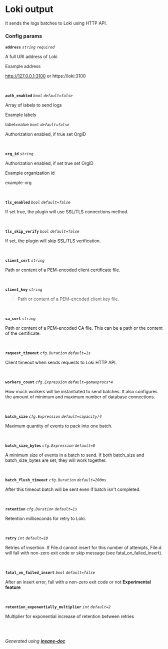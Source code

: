 # Loki output
It sends the logs batches to Loki using HTTP API.

### Config params
**`address`** *`string`* *`required`* 

A full URI address of Loki

Example address

http://127.0.0.1:3100 or https://loki:3100

<br>

**`auth_enabled`** *`bool`* *`default=false`* 

Array of labels to send logs

Example labels

label=value
*`bool`* *`default=false`* 

Authorization enabled, if true set OrgID

<br>

**`org_id`** *`string`* 

Authorization enabled, if set true set OrgID

Example organization id

example-org

<br>

**`tls_enabled`** *`bool`* *`default=false`* 

If set true, the plugin will use SSL/TLS connections method.

<br>

**`tls_skip_verify`** *`bool`* *`default=false`* 

If set, the plugin will skip SSL/TLS verification.

<br>

**`client_cert`** *`string`* 

Path or content of a PEM-encoded client certificate file.

<br>

**`client_key`** *`string`* 

> Path or content of a PEM-encoded client key file.

<br>

**`ca_cert`** *`string`* 

Path or content of a PEM-encoded CA file. This can be a path or the content of the certificate.

<br>

**`request_timeout`** *`cfg.Duration`* *`default=1s`* 

Client timeout when sends requests to Loki HTTP API.

<br>

**`workers_count`** *`cfg.Expression`* *`default=gomaxprocs*4`* 

How much workers will be instantiated to send batches.
It also configures the amount of minimum and maximum number of database connections.

<br>

**`batch_size`** *`cfg.Expression`* *`default=capacity/4`* 

Maximum quantity of events to pack into one batch.

<br>

**`batch_size_bytes`** *`cfg.Expression`* *`default=0`* 

A minimum size of events in a batch to send.
If both batch_size and batch_size_bytes are set, they will work together.

<br>

**`batch_flush_timeout`** *`cfg.Duration`* *`default=200ms`* 

After this timeout batch will be sent even if batch isn't completed.

<br>

**`retention`** *`cfg.Duration`* *`default=1s`* 

Retention milliseconds for retry to Loki.

<br>

**`retry`** *`int`* *`default=10`* 

Retries of insertion. If File.d cannot insert for this number of attempts,
File.d will fall with non-zero exit code or skip message (see fatal_on_failed_insert).

<br>

**`fatal_on_failed_insert`** *`bool`* *`default=false`* 

After an insert error, fall with a non-zero exit code or not
**Experimental feature**

<br>

**`retention_exponentially_multiplier`** *`int`* *`default=2`* 

Multiplier for exponential increase of retention between retries

<br>


<br>*Generated using [__insane-doc__](https://github.com/vitkovskii/insane-doc)*